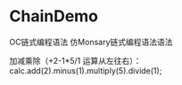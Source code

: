 # ChainDemo
OC链式编程语法
仿Monsary链式编程语法语法

加减乘除（+2-1*5/1 运算从左往右）：
calc.add(2).minus(1).multiply(5).divide(1);